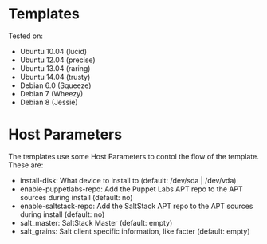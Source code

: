 # Templates

Tested on:

* Ubuntu 10.04 (lucid)
* Ubuntu 12.04 (precise)
* Ubuntu 13.04 (raring)
* Ubuntu 14.04 (trusty)
* Debian 6.0 (Squeeze)
* Debian 7 (Wheezy)
* Debian 8 (Jessie)

# Host Parameters

The templates use some Host Parameters to contol the flow of the template. These are:

* install-disk: What device to install to (default: /dev/sda | /dev/vda)
* enable-puppetlabs-repo: Add the Puppet Labs APT repo to the APT sources during install (default: no)
* enable-saltstack-repo: Add the SaltStack APT repo to the APT sources during install (default: no)
* salt_master: SaltStack Master (default: empty)
* salt_grains: Salt client specific information, like facter (default: empty)
